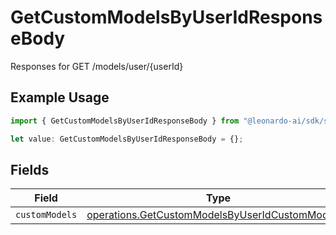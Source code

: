 # GetCustomModelsByUserIdResponseBody

Responses for GET /models/user/{userId}

## Example Usage

```typescript
import { GetCustomModelsByUserIdResponseBody } from "@leonardo-ai/sdk/sdk/models/operations";

let value: GetCustomModelsByUserIdResponseBody = {};
```

## Fields

| Field                                                                                                                     | Type                                                                                                                      | Required                                                                                                                  | Description                                                                                                               |
| ------------------------------------------------------------------------------------------------------------------------- | ------------------------------------------------------------------------------------------------------------------------- | ------------------------------------------------------------------------------------------------------------------------- | ------------------------------------------------------------------------------------------------------------------------- |
| `customModels`                                                                                                            | [operations.GetCustomModelsByUserIdCustomModels](../../../sdk/models/operations/getcustommodelsbyuseridcustommodels.md)[] | :heavy_minus_sign:                                                                                                        | N/A                                                                                                                       |